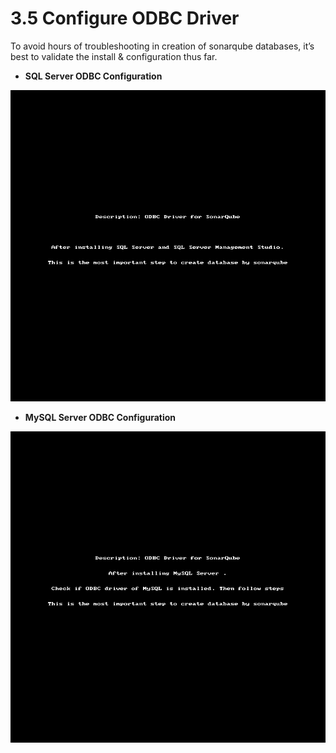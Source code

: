 # 3.5 Configure ODBC Driver

To avoid hours of troubleshooting in creation of sonarqube databases, it’s best to validate the install & configuration thus far.

* **SQL Server ODBC Configuration**

![](../.gitbook/assets/sqlserverinstallation.gif)

* **MySQL Server ODBC Configuration**

![](../.gitbook/assets/mysqlserverinstallation.gif)

